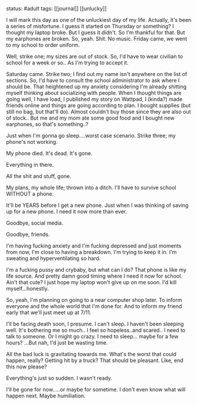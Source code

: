 status: #adult 
tags: [[journal]] [[unlucky]] 

I will mark this day as one of the unluckiest day of my life. Actually, it's been a series of misfortune. I guess it started on Thursday or something? I thought my laptop broke. But I guess it didn't. So I'm thankful for that. But my earphones are broken. So, yeah. Shit. No music. Friday came, we went to my school to order uniform.

Well, strike one; my sizes are out of stock. So, I'd have to wear civilian to school for a week or so.. As I'm trying to accept it.

Saturday came. Strike two; I find out my name isn't anywhere on the list of sections. So, I'd have to consult the school administrator to ask where I should be. That heightened up my anxiety considering I'm already shitting myself thinking about socializing with people. When I thought things are going well, I have load, I published my story on Wattpad, I (kinda?) made friends online and things are going according to plan. I bought supplies (but still no bag, but that'll do). Almost couldn't buy those since they are also out of stock.. But me and my mom ate some good food and I bought new earphones, so that's something..?

Just when I'm gonna go sleep....worst case scenario. Strike three; my phone's not working.

My phone died. It's dead. It's gone.

Everything in there.

All the shit and stuff, gone.

My plans, my whole life; thrown into a ditch. I'll have to survive school WITHOUT a phone.

It'll be YEARS before I get a new phone. Just when I was thinking of saving up for a new phone. I need it now more than ever.

Goodbye, social media.

Goodbye, friends.

I'm having fucking anxiety and I'm fucking depressed and just moments from now, I'm close to having a breakdown. I'm trying to keep it in. I'm sweating and hyperventilating so hard.

I'm a fucking pussy and crybaby, but what can I do? That phone is like my life source. And pretty damn good timing where I need it now for school. Ain't that cute? I just hope my laptop won't give up on me soon. I'd kill myself...honestly.

So, yeah, I'm planning on going to a near computer shop later. To inform everyone and the whole world that I'm done for. And to inform my friend early that we'll just meet up at 7/11.

I'll be facing death soon, I presume. I can't sleep. I haven't been sleeping well. It's bothering me so much.. I feel so hopeless..and scared.. I need to talk to someone. Or I might go crazy. I need to sleep... maybe for a few hours? ...But nah, I'd just be wasting time.

All the bad luck is gravitating towards me. What's the worst that could happen, really? Getting hit by a truck? That should be pleasant. Like, end this now please?

Everything's just so sudden. I wasn't ready.

I'll be gone for now.....or maybe for sometime. I don't even know what will happen next. Maybe humiliation.
